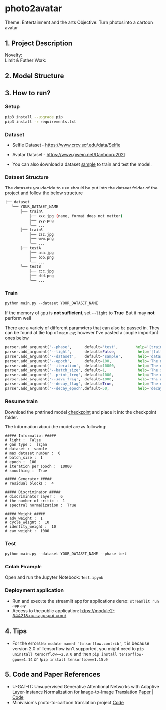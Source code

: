 # photo2avatar
Theme: Entertainment and the arts
Objective: Turn photos into a cartoon avatar

## 1. Project Description
Novelty:  
Limit & Futher Work: 


## 2. Model Structure


## 3. How to run?

### Setup

```bash
pip3 install --upgrade pip
pip3 install -r requirements.txt
```

### Dataset

* Selfie Dataset - https://www.crcv.ucf.edu/data/Selfie
* Avatar Dataset - https://www.gwern.net/Danbooru2021

* You can also download a dataset [sample](https://drive.google.com/file/d/1xOWj1UVgp6NKMT3HbPhBbtq2A4EDkghF/view) to train and test the model.


### Dataset Structure
The datasets you decide to use should be put into the dataset folder of the project and follow the below structure: 

```bash
├── dataset
   └── YOUR_DATASET_NAME
       ├── trainA
           ├── xxx.jpg (name, format does not matter)
           ├── yyy.png
           └── ...
       ├── trainB
           ├── zzz.jpg
           ├── www.png
           └── ...
       ├── testA
           ├── aaa.jpg
           ├── bbb.png
           └── ...
       └── testB
           ├── ccc.jpg
           ├── ddd.png
           └── ...
```

### Train

```python
python main.py --dataset YOUR_DATASET_NAME
```

If the memory of gpu is **not sufficient**, set `--light` to **True**. But it may **not** perform well

There are a variety of different parameters that can also be passed in. They can be found at the top of `main.py`; however I've pasted a couple important ones below

```python
parser.add_argument('--phase',      default='test',        help='[train / test]')
parser.add_argument('--light',      default=False,          help='[full version / light version]')
parser.add_argument('--dataset',    default='sample',       help='dataset_name')
parser.add_argument('--epoch',      default=100,            help='The number of epochs to run')
parser.add_argument('--iteration',  default=10000,          help='The number of training iterations')
parser.add_argument('--batch_size', default=1,              help='The size of batch size')
parser.add_argument('--print_freq', default=1000,           help='The number of image_print_freq')
parser.add_argument('--save_freq',  default=1000,           help='The number of ckpt_save_freq')
parser.add_argument('--decay_flag', default=True,           help='The decay_flag')
parser.add_argument('--decay_epoch',default=50,             help='decay epoch')
```

### Resume train 

Download the pretrined model [checkpoint](https://www.dropbox.com/sh/63xqqqef0jtevmg/AADN7izdFHxueUbTSRBZrpffa?dl=0) and place it into the checkpoint folder.

The information about the model are as following:

```
##### Information #####
# light :  False
# gan type :  lsgan
# dataset :  sample
# max dataset number :  0
# batch_size :  1
# epoch :  100
# iteration per epoch :  10000
# smoothing :  True

##### Generator #####
# residual blocks :  4

##### Discriminator #####
# discriminator layer :  6
# the number of critic :  1
# spectral normalization :  True

##### Weight #####
# adv_weight :  1
# cycle_weight :  10
# identity_weight :  10
# cam_weight :  1000
```

### Test

```python
python main.py --dataset YOUR_DATASET_NAME --phase test
```

### Colab Example
Open and run the Jupyter Notebook: ```Test.ipynb```

### Deployment application
* Run and execute the streamlit app for applications demo: ```streamlit run app.py```
* Access to the public application: https://module2-344218.uc.r.appspot.com/

## 4. Tips
* For the errors ```No module named 'tensorflow.contrib'```, it is because version 2.0 of Tensorflow isn't supported, you might need to ```pip uninstall tensorflow==2.8.0``` and then ```pip install tensorflow-gpu==1.14``` or ```!pip install tensorflow==1.15.0```
    
## 5. Code and Paper References
* U-GAT-IT: Unsupervised Generative Attentional Networks with Adaptive Layer-Instance Normalization for Image-to-Image Translation [Paper](https://arxiv.org/abs/1907.10830) | [Code](https://github.com/taki0112/UGATIT)
* Minivision's photo-to-cartoon translation project [Code](https://github.com/minivision-ai/photo2cartoon/blob/master/README_EN.md)

